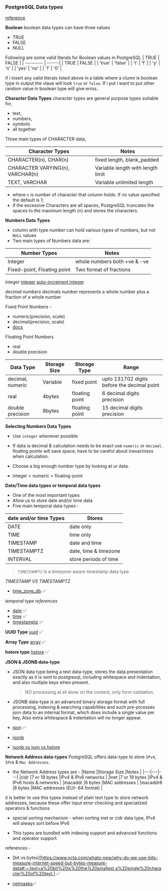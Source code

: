 ### PostgreSQL Data types

[reference](https://www.postgresqltutorial.com/postgresql-data-types/)

**Boolean**
boolean data types can have three values

- TRUE
- FALSE
- NULL

Following are some valid literals for Boolean values in PostgreSQL
| TRUE | FALSE |
| --------- | ------|
| TRUE | FALSE |
| 'true' | 'false' |
| 't' | 'f' |
| 'y' | 'n' |
| 'yes' | 'no' |
| '1' | '0' |

if i insert any valid literals listed above in a table where a clumn is boolean type in output the vlaue will look `true` or `false`. If i put i want to put other random value in boolean type will give erros.

**Character Data Types**
character types are general purpose types suitable for,

- text,
- numbers,
- symbols
- all together

Three main types of CHARACTER data,

| Character Types                  | Notes                             |
| -------------------------------- | --------------------------------- |
| CHARACTER(n), CHAR(n)            | fixed length, blank_padded        |
| CHARACTER VARYING(n), VARCHAR(n) | Variable length with length limit |
| TEXT, VARCHAR                    | Variable unlimited length         |

- where `n` is number of character that column holds. If no value specified the default is 1;
- if the excessive Characters are all spaces, PostgreSQL truncates the spaces to the maximum length (n) and stores the characters.

**Numbers Data Types**

- column with type number can hold various types of numbers, but not `NULL` values
- Two main types of Numbers data are:

| Number Types                | Notes                        |
| --------------------------- | ---------------------------- |
| Integer                     | whole numbers both +ve & -ve |
| Fixed-point, Floating point | Two format of fractions      |

_integer_
[integer](https://www.postgresqltutorial.com/postgresql-integer/)
[auto-increment integer](https://www.postgresqltutorial.com/postgresql-tutorial/postgresql-serial/)

_decimal numbers_
decimals number represents a whole number plus a fraction of a whole number

Fixed Point Numbers -

- numeric(precision, scale)
- decimal(precision, scale)
- [docs](https://www.postgresqltutorial.com/postgresql-numeric/)

Floating Point Numbers

- real
- double precision

| Data Type        | Storage Size | Storage Type   | Range                                       |
| ---------------- | ------------ | -------------- | ------------------------------------------- |
| decimal, numeric | Variable     | fixed point    | upto 131702 digits before the decimal point |
| real             | 4bytes       | floating point | 6 decimal digits precision                  |
| double precision | 8bytes       | floating point | 15 decimal digits precision                 |

**Selecting Numbers Data Types**

- Use `integer` whenever possible

- If data is decimal & calculation needs to be exact use `numeric` or `decimal`. floating points will save space, have to be careful about inexactness when calculation.

- Choose a big enough number type by looking at ur data.

- integer > numeric > floating-point

**Date/Time data types or temporal data types**

- One of the most important types
- Allow us to store date and/or time data
- Five main temporal data-types -

| date and/or time Types | Stores                |
| ---------------------- | --------------------- |
| DATE                   | date only             |
| TIME                   | time only             |
| TIMESTAMP              | date and time         |
| TIMESTAMPTZ            | date, time & timezone |
| INTERVAL               | store periods of time |

> `TIMESTAMPTZ` is a timezone-aware timestamp data type

_TIMESTAMP VS TIMESTAMPTZ_

- [time_zone_db](https://en.wikipedia.org/wiki/List_of_tz_database_time_zones) ✅

_temporal type references_

- [date](https://www.postgresqltutorial.com/postgresql-date/) ✅
- [time](https://www.postgresqltutorial.com/postgresql-time/) ✅
- [timestamptz](https://www.postgresqltutorial.com/postgresql-timestamp/) ✅

**UUID Type**
[uuid](https://www.postgresqltutorial.com/postgresql-uuid/) ✅

**Array Type**
[array](https://www.postgresqltutorial.com/postgresql-array/) ✅

**hstore type**
[hstore](https://www.postgresqltutorial.com/postgresql-hstore/) ✅

**JSON & JSONB data-type**

- JSON data type being a text data-type, stores the data presentation exactly as it is sent to
  postgresql, including whitespace and indentation, and also multiple keys when present.

  > NO processing at all done on the content, only form validation.

- JSONB data-type is an advanced binary storage format with full processing, indexing & searching capabilities and such pre-prcesses json data to an internal format, which does include a single value per key, Also extra whitespace & indentation will no longer appear.

- [json](https://www.postgresqltutorial.com/postgresql-json/) ✅
- [jsonb](https://scalegrid.io/blog/using-jsonb-in-postgresql-how-to-effectively-store-index-json-data-in-postgresql/#:~:text=JSONB%20stands%20for%20%E2%80%9CJSON%20Binary,you%20should%20be%20using%20JSONB.)
- [jsonb vs json vs hstore](https://heap.io/blog/when-to-avoid-jsonb-in-a-postgresql-schema)

**Network Address data-types**
PostgreSQL offers data-type to store `IPv4`, `IPv6` & `Mac Addresses`.

- the Network Address types are -
  |Name |Storage Size |Notes |
  |---|---|---|
  |cidr |7 or 19 bytes |IPv4 & IPv6 networks |
  |inet |7 or 19 bytes |IPv4 & IPv6 hosts & networks |
  |macaddr |6 bytes |MAC addresses |
  |macaddr8 |8 bytes |MAC addresses (EUI- 64 format) |

it is better to use this types instead of plain text type to store network addresses, because these offer input error checking and specialized operators & functions

- special sorting mechanism -
  when sorting inet or cidr data type, IPv4 will always sort before IPv6

- This types are bundled with indexing support and advanced functions and operator support.

references -

- [bit vs bytes][https://www.ncta.com/whats-new/why-do-we-use-bits-measure-internet-speed-but-bytes-measure-data#:~:text=a%20bit%20is%20the%20smallest,a%20single%20character%20of%20text.] ✅

- [netmasks](https://www.hacksplaining.com/glossary/netmasks)✅

